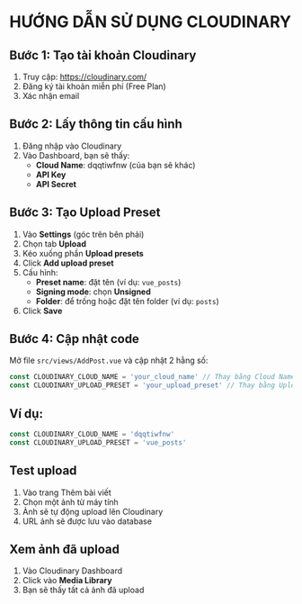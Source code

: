 # HƯỚNG DẪN SỬ DỤNG CLOUDINARY

## Bước 1: Tạo tài khoản Cloudinary

1. Truy cập: https://cloudinary.com/
2. Đăng ký tài khoản miễn phí (Free Plan)
3. Xác nhận email

## Bước 2: Lấy thông tin cấu hình

1. Đăng nhập vào Cloudinary
2. Vào Dashboard, bạn sẽ thấy:
   - **Cloud Name**: dqqtiwfnw (của bạn sẽ khác)
   - **API Key**
   - **API Secret**

## Bước 3: Tạo Upload Preset

1. Vào **Settings** (góc trên bên phải)
2. Chọn tab **Upload**
3. Kéo xuống phần **Upload presets**
4. Click **Add upload preset**
5. Cấu hình:
   - **Preset name**: đặt tên (ví dụ: `vue_posts`)
   - **Signing mode**: chọn **Unsigned**
   - **Folder**: để trống hoặc đặt tên folder (ví dụ: `posts`)
6. Click **Save**

## Bước 4: Cập nhật code

Mở file `src/views/AddPost.vue` và cập nhật 2 hằng số:

```javascript
const CLOUDINARY_CLOUD_NAME = 'your_cloud_name' // Thay bằng Cloud Name của bạn
const CLOUDINARY_UPLOAD_PRESET = 'your_upload_preset' // Thay bằng Upload Preset vừa tạo
```

## Ví dụ:

```javascript
const CLOUDINARY_CLOUD_NAME = 'dqqtiwfnw'
const CLOUDINARY_UPLOAD_PRESET = 'vue_posts'
```

## Test upload

1. Vào trang Thêm bài viết
2. Chọn một ảnh từ máy tính
3. Ảnh sẽ tự động upload lên Cloudinary
4. URL ảnh sẽ được lưu vào database

## Xem ảnh đã upload

1. Vào Cloudinary Dashboard
2. Click vào **Media Library**
3. Bạn sẽ thấy tất cả ảnh đã upload
